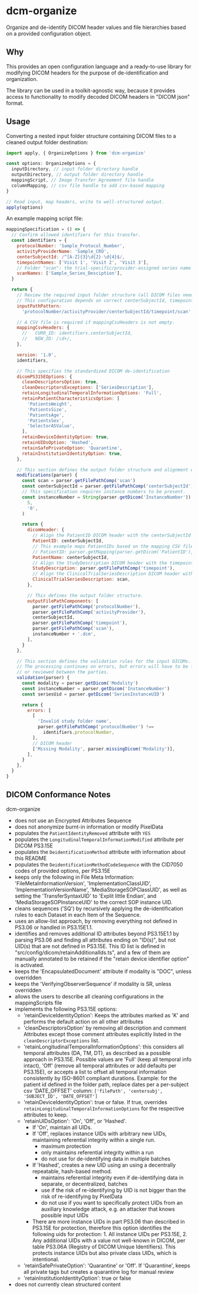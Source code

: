 # dcm-organize

Organize and de-identify DICOM header values and file hierarchies based on a provided configuration object.

## Why

This provides an open configuration language and a ready-to-use library for modifying DICOM headers for the purpose of de-identification and organization.

The library can be used in a toolkit-agnostic way, because it provides access to functionality to modify decoded DICOM headers in "DICOM json" format.

## Usage

Converting a nested input folder structure containing DICOM files to a cleaned output folder destination:

```ts
import apply, { OrganizeOptions } from 'dcm-organize'

const options: OrganizeOptions = {
  inputDirectory, // input folder directory handle
  outputDirectory, // output folder directory handle
  mappingScript, // Image Transfer Agreement file handle
  columnMapping, // csv file handle to add csv-based mapping
}

// Read input, map headers, write to well-structured output.
apply(options)
```

An example mapping script file:

<!-- Snippet auto-generated from ../testdata/sampleMappingSpecification.js -->
```js
mappingSpecification = () => {
  // Confirm allowed identifiers for this transfer.
  const identifiers = {
    protocolNumber: 'Sample_Protocol_Number',
    activityProviderName: 'Sample_CRO',
    centerSubjectId: /^[A-Z]{3}\d{2}-\d{4}$/,
    timepointNames: ['Visit 1', 'Visit 2', 'Visit 3'],
    // Folder "scan": the trial-specific/provider-assigned series name
    scanNames: ['Sample_Series_Desciption'],
  }

  return {
    // Review the required input folder structure (all DICOM files need minimally this folder depth)
    // This configuration depends on correct centerSubjectId, timepoint, scan folder names.
    inputPathPattern:
      'protocolNumber/activityProvider/centerSubjectId/timepoint/scan',

    // A CSV file is required if mappingCsvHeaders is not empty.
    mappingCsvHeaders: {
      //   CURR_ID: identifiers.centerSubjectId,
      //   NEW_ID: /\d+/,
    },

    version: '1.0',
    identifiers,

    // This specifies the standardized DICOM de-identification
    dicomPS315EOptions: {
      cleanDescriptorsOption: true,
      cleanDescriptorsExceptions: ['SeriesDescription'],
      retainLongitudinalTemporalInformationOptions: 'Full',
      retainPatientCharacteristicsOption: [
        'PatientsWeight',
        'PatientsSize',
        'PatientsAge',
        'PatientsSex',
        'SelectorASValue',
      ],
      retainDeviceIdentityOption: true,
      retainUIDsOption: 'Hashed',
      retainSafePrivateOption: 'Quarantine',
      retainInstitutionIdentityOption: true,
    },

    // This section defines the output folder structure and alignment of DICOM headers
    modifications(parser) {
      const scan = parser.getFilePathComp('scan')
      const centerSubjectId = parser.getFilePathComp('centerSubjectId')
      // This specification requires instance numbers to be present.
      const instanceNumber = String(parser.getDicom('InstanceNumber')).padStart(
        5,
        '0',
      )

      return {
        dicomHeader: {
          // Align the PatientID DICOM header with the centerSubjectId folder name.
          PatientID: centerSubjectId,
          // This example maps PatientIDs based on the mapping CSV file.
          // PatientID: parser.getMapping(parser.getDicom('PatientID'), 'CURR_ID', 'MAPPED_ID'),
          PatientName: centerSubjectId,
          // Align the StudyDescription DICOM header with the timepoint folder name.
          StudyDescription: parser.getFilePathComp('timepoint'),
          // Align the ClinicalTrialSeriesDescription DICOM header with the scan folder name.
          ClinicalTrialSeriesDescription: scan,
        },

        // This defines the output folder structure.
        outputFilePathComponents: [
          parser.getFilePathComp('protocolNumber'),
          parser.getFilePathComp('activityProvider'),
          centerSubjectId,
          parser.getFilePathComp('timepoint'),
          parser.getFilePathComp('scan'),
          instanceNumber + '.dcm',
        ],
      }
    },

    // This section defines the validation rules for the input DICOMs.
    // The processing continues on errors, but errors will have to be fixed
    // or reviewed between the parties.
    validation(parser) {
      const modality = parser.getDicom('Modality')
      const instanceNumber = parser.getDicom('InstanceNumber')
      const seriesUid = parser.getDicom('SeriesInstanceUID')

      return {
        errors: [
          [
            'Invalid study folder name',
            parser.getFilePathComp('protocolNumber') !==
              identifiers.protocolNumber,
          ],
          // DICOM header
          ['Missing Modality', parser.missingDicom('Modality')],
        ],
      }
    },
  }
}
```

## DICOM Conformance Notes

dcm-organize

- does not use an Encrypted Attributes Sequence
- does not anonymize burnt-in information or modify PixelData
- populates the `PatientIdentityRemoved` attribute with `YES`
- populates the `LongitudinalTemporalInformationModified` attribute per DICOM PS3.15E
- populates the `DeidentificationMethod` attribute with information about this README
- populates the `DeidentificationMethodCodeSequence` with the CID7050 codes of provided options, per PS3.15E
- keeps only the following in File Meta Information:
  'FileMetaInformationVersion', 'ImplementationClassUID', 'ImplementationVersionName',
  'MediaStorageSOPClassUID', as well as setting the 'TransferSyntaxUID' to 'Explit little Endian', and 'MediaStorageSOPInstanceUID' to the correct SOP instance UID.
- cleans sequences ('SQ') by recursively applying the de-identification rules to each Dataset in each Item of the Sequence.
- uses an allow-list approach, by removing everything not defined in PS3.06 or handled in PS3.15E1.1.
- identifies and removes additional ID attributes beyond PS3.15E1.1 by parsing PS3.06 and finding all attributes ending on "ID(s)", but not UID(s) that are not defined in PS3.15E. This ID list is defined in "src/config/dicom/retainAdditionalIds.ts", and a few of them are manually annotated to be retained if the "retain device identifier option" is activated.
- keeps the 'EncapsulatedDocument' attribute if modality is "DOC", unless overridden
- keeps the 'VerifyingObserverSequence' if modality is SR, unless overridden
- allows the users to describe all cleaning configurations in the mappingScripts file
- implements the following PS3.15E options:
  - 'retainDeviceIdentityOption': Keeps the attributes marked as 'K' and performs the default action on all other attributes
  - 'cleanDescriptorsOption' by removing all description and comment Attributes except those comment attributes explicitly listed in the `cleanDescriptorExceptions` list.
  - 'retainLongitudinalTemporalInformationOptions': this considers all temporal attributes (DA, TM, DT), as described as a possible approach in PS3.15E.
    Possible values are 'Full' (keep all temporal info intact), 'Off' (remove all temporal attributes or add defaults per PS3.15E), or accepts a list to offset all temporal information consistently by ISO-8601 compliant durations. Example:
    for the patient id defined in the folder path, replace dates per a per-subject csv 'DATE_OFFSET' column: `['filePath', 'centersubj', 'SUBJECT_ID', 'DATE_OFFSET']`
  - 'retainDeviceIdentityOption': true or false. If true, overrides `retainLongitudinalTemporalInformationOptions` for the respective attributes to keep.
  - 'retainUIDsOption': 'On', 'Off', or 'Hashed'.
    - If 'On', maintain all UIDs.
    - If 'Off', replaces instance UIDs with arbitrary new UIDs, maintaining referential integrity within a single run.
      - maximum protection
      - only maintains referential integrity within a run
      - do not use for de-identifying data in multiple batches
    - If 'Hashed', creates a new UID using an using a decentrally repeatable, hash-based method.
      - maintains referential integrity even if de-identifying data in separate, or decentralized, batches
      - use if the risk of re-identifying by UID is not bigger than the risk of re-identifying by PixelData
      - do not use if you want to specifically protect UIDs from an auxiliary knowledge attack, e.g. an attacker that knows possible input UIDs
    - There are more instance UIDs in part PS3.06 than described in PS3.15E for protection, therefore this option identifies the following uids for protection: 1. All instance UIDs per PS3.15E, 2. Any additional UIDs with a value not well-known in DICOM, per table PS3.06A (Registry of DICOM Unique Identifiers). This protects instance UIDs but also private class UIDs, which is intentional.
  - 'retainSafePrivateOption': 'Quarantine' or 'Off'. If 'Quarantine', keeps all private tags but creates a quarantine log for manual review
  - 'retainInstitutionIdentityOption': true or false
- does not currently clean structured content
